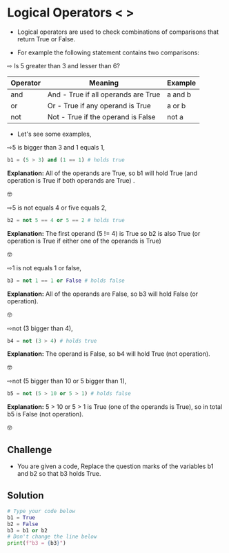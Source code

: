 # Logical Operators < > 

- Logical operators are used to check combinations of comparisons that return True or False.
 
- For example the following statement contains two comparisons: 
 
⇨ Is 5 greater than 3 and lesser than 6?

Operator | Meaning                              | Example
---------|--------------------------------------|-----------
and   	  |  And - True if all operands are True	| a and b
or	      |  Or - True if any operand is True	   |  a or b
not	     |  Not - True if the operand is False  | 	not a
 

- Let's see some examples,


⇨5 is bigger than 3 and 1 equals 1,

```py
b1 = (5 > 3) and (1 == 1) # holds true
```
**Explanation:** All of the operands are True, so b1 will hold True (and operation is True if both operands are True) .

 🤓

⇨5 is not equals 4 or five equals 2,
```py
b2 = not 5 == 4 or 5 == 2 # holds true
```
**Explanation:** The first operand (5 != 4) is True so b2 is also True (or operation is True if either one of the operands is True)

🤓

⇨1 is not equals 1 or false,

```py
b3 = not 1 == 1 or False # holds false
```
**Explanation:** All of the operands are False, so b3 will hold False (or operation).

🤓

⇨not (3 bigger than 4),

```py
b4 = not (3 > 4) # holds true
```
**Explanation:** The operand is False, so b4 will hold True (not operation).

🤓

⇨not (5 bigger than 10 or 5 bigger than 1),

```py
b5 = not (5 > 10 or 5 > 1) # holds false
```
**Explanation:** 5 > 10 or 5 > 1 is True (one of the operands is True), so in total b5 is False (not operation).

🤓

## Challenge
- You are given a code, Replace the question marks of the variables b1 and b2 so that b3 holds True.

## Solution
```py
# Type your code below
b1 = True
b2 = False
b3 = b1 or b2
# Don't change the line below
print(f"b3 = {b3}")
```
